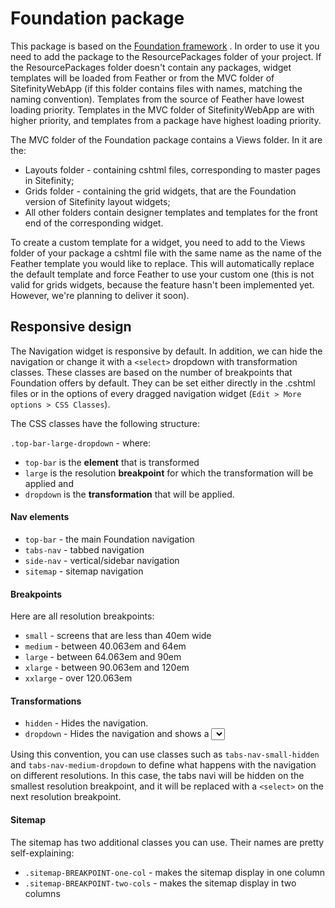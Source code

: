 Foundation package
================

This package is based on the [Foundation framework](http://foundation.zurb.com/) . In order to use it you need to add the package to the ResourcePackages folder of your project. If the ResourcePackages folder doesn't contain any packages, widget templates will be loaded from Feather or from the MVC folder of SitefinityWebApp (if this folder contains files with names, matching the naming convention). Templates from the source of Feather have lowest loading priority. Templates in the MVC folder of SitefinityWebApp are with higher priority, and templates from a package have highest loading priority.

The MVC folder of the Foundation package contains a Views folder. In it are the:

* Layouts folder - containing cshtml files, corresponding to master pages in Sitefinity;
* Grids folder - containing the grid widgets, that are the Foundation version of Sitefinity layout widgets;
* All other folders contain designer templates and templates for the front end of the corresponding widget.

To create a custom template for a widget, you need to add to the Views folder of your package a cshtml file with the same name as the name of the Feather template you would like to replace. This will automatically replace the default template and force Feather to use your custom one (this is not valid for grids widgets, because the feature hasn't been implemented yet. However, we're planning to deliver it soon).

Responsive design
-----------------

The Navigation widget is responsive by default. In addition, we can hide the navigation or change it with a `<select>` dropdown with transformation classes. These classes are based on the number of breakpoints that Foundation offers by default. They can be set either directly in the .cshtml files or in the options of every dragged navigation widget (`Edit > More options > CSS Classes`).

The CSS classes have the following structure:

`.top-bar-large-dropdown` - where:

 - `top-bar` is the **element** that is transformed
 - `large` is the resolution **breakpoint** for which the transformation will be applied and
 - `dropdown` is the **transformation** that will be applied.

#### Nav elements

 - `top-bar` - the main Foundation navigation
 - `tabs-nav` - tabbed navigation
 - `side-nav` - vertical/sidebar navigation
 - `sitemap` - sitemap navigation

#### Breakpoints
Here are all resolution breakpoints:

 - `small` - screens that are less than 40em wide
 - `medium` - between 40.063em and 64em
 - `large` - between 64.063em and 90em
 - `xlarge` - between 90.063em and 120em
 - `xxlarge` - over 120.063em

#### Transformations
 - `hidden` - Hides the navigation.
 - `dropdown` - Hides the navigation and shows a <select> element instead.


Using this convention, you can use classes such as `tabs-nav-small-hidden` and `tabs-nav-medium-dropdown` to define what happens with the navigation on different resolutions. In this case, the tabs navi will be hidden on the smallest resolution breakpoint, and it will be replaced with a `<select>` on the next resolution breakpoint.


#### Sitemap
The sitemap has two additional classes you can use. Their names are pretty self-explaining:

 - `.sitemap-BREAKPOINT-one-col` - makes the sitemap display in one column
 - `.sitemap-BREAKPOINT-two-cols` - makes the sitemap display in two columns
